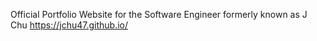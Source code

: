 Official Portfolio Website for the Software Engineer formerly known as J Chu
https://jchu47.github.io/
